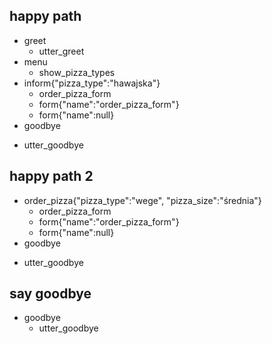 ## happy path
* greet
  - utter_greet
* menu
  - show_pizza_types
* inform{"pizza_type":"hawajska"}
  - order_pizza_form
  - form{"name":"order_pizza_form"}
  - form{"name":null}
* goodbye
 - utter_goodbye

## happy path 2
* order_pizza{"pizza_type":"wege", "pizza_size":"średnia"}
  - order_pizza_form
  - form{"name":"order_pizza_form"}
  - form{"name":null}
* goodbye
 - utter_goodbye
 
## say goodbye
* goodbye
  - utter_goodbye

